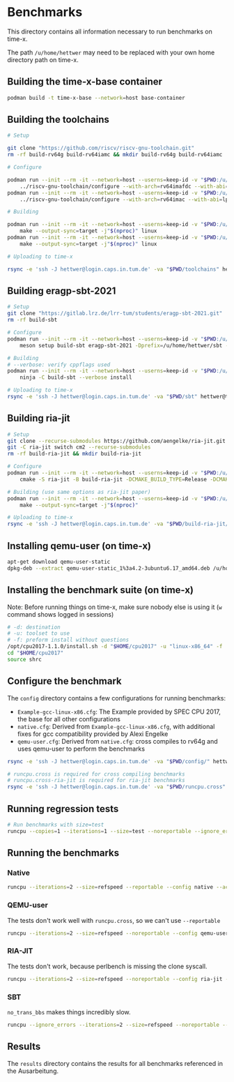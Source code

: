 # Benchmarks

This directory contains all information necessary to run benchmarks on time-x.

The path `/u/home/hettwer` may need to be replaced with your own home directory path on time-x.

## Building the time-x-base container

```bash
podman build -t time-x-base --network=host base-container
```

## Building the toolchains

```bash
# Setup

git clone "https://github.com/riscv/riscv-gnu-toolchain.git"
rm -rf build-rv64g build-rv64iamc && mkdir build-rv64g build-rv64iamc

# Configure

podman run --init --rm -it --network=host --userns=keep-id -v "$PWD:/u/home/hettwer:rw" -w "/u/home/hettwer/build-rv64g" time-x-base \
    ../riscv-gnu-toolchain/configure --with-arch=rv64imafdc --with-abi=lp64d --prefix="/u/home/hettwer/toolchains/rv64g"
podman run --init --rm -it --network=host --userns=keep-id -v "$PWD:/u/home/hettwer:rw" -w "/u/home/hettwer/build-rv64iamc" time-x-base \
    ../riscv-gnu-toolchain/configure --with-arch=rv64imac --with-abi=lp64 --prefix="/u/home/hettwer/toolchains/rv64iamc"

# Building

podman run --init --rm -it --network=host --userns=keep-id -v "$PWD:/u/home/hettwer:rw" -w "/u/home/hettwer/build-rv64g" time-x-base \
    make --output-sync=target -j"$(nproc)" linux
podman run --init --rm -it --network=host --userns=keep-id -v "$PWD:/u/home/hettwer:rw" -w "/u/home/hettwer/build-rv64iamc" time-x-base \
    make --output-sync=target -j"$(nproc)" linux

# Uploading to time-x

rsync -e 'ssh -J hettwer@login.caps.in.tum.de' -va "$PWD/toolchains" hettwer@time-x.caps.in.tum.de:
```

## Building eragp-sbt-2021

```bash
# Setup
git clone "https://gitlab.lrz.de/lrr-tum/students/eragp-sbt-2021.git"
rm -rf build-sbt

# Configure
podman run --init --rm -it --network=host --userns=keep-id -v "$PWD:/u/home/hettwer:rw" -w "/u/home/hettwer" time-x-base \
    meson setup build-sbt eragp-sbt-2021 -Dprefix=/u/home/hettwer/sbt -Dbuildtype=release

# Building
# --verbose: verify cppflags used
podman run --init --rm -it --network=host --userns=keep-id -v "$PWD:/u/home/hettwer:rw" -w "/u/home/hettwer" time-x-base \
    ninja -C build-sbt --verbose install

# Uploading to time-x
rsync -e 'ssh -J hettwer@login.caps.in.tum.de' -va "$PWD/sbt" hettwer@time-x.caps.in.tum.de:
```

## Building ria-jit

```bash
# Setup
git clone --recurse-submodules https://github.com/aengelke/ria-jit.git
git -C ria-jit switch cm2 --recurse-submodules
rm -rf build-ria-jit && mkdir build-ria-jit

# Configure
podman run --init --rm -it --network=host --userns=keep-id -v "$PWD:/u/home/hettwer:rw" -w "/u/home/hettwer/" time-x-base \
    cmake -S ria-jit -B build-ria-jit -DCMAKE_BUILD_TYPE=Release -DCMAKE_INTERPROCEDURAL_OPTIMIZATION=true

# Building (use same options as ria-jit paper)
podman run --init --rm -it --network=host --userns=keep-id -v "$PWD:/u/home/hettwer:rw" -w "/u/home/hettwer/build-ria-jit" time-x-base \
    make --output-sync=target -j"$(nproc)"

# Uploading to time-x
rsync -e 'ssh -J hettwer@login.caps.in.tum.de' -va "$PWD/build-ria-jit/translator" hettwer@time-x.caps.in.tum.de:ria-jit/translator
```

## Installing qemu-user (on time-x)

```bash
apt-get download qemu-user-static
dpkg-deb --extract qemu-user-static_1%3a4.2-3ubuntu6.17_amd64.deb /u/home/hettwer/qemu-user-static
```

## Installing the benchmark suite (on time-x)

Note: Before running things on time-x, make sure nobody else is using it (`w` command shows logged in sessions)

```bash
# -d: destination
# -u: toolset to use
# -f: preform install without questions
/opt/cpu2017-1.1.0/install.sh -d "$HOME/cpu2017" -u "linux-x86_64" -f
cd "$HOME/cpu2017"
source shrc
```

## Configure the benchmark

The `config` directory contains a few configurations for running benchmarks:

* `Example-gcc-linux-x86.cfg`: The Example provided by SPEC CPU 2017, the base for all other configurations
* `native.cfg`: Derived from `Example-gcc-linux-x86.cfg`, with additional fixes for gcc compatibility provided by Alexi Engelke
* `qemu-user.cfg`: Derived from `native.cfg`: cross compiles to rv64g and uses qemu-user to perform the benchmarks

```bash
rsync -e 'ssh -J hettwer@login.caps.in.tum.de' -va "$PWD/config/" hettwer@time-x.caps.in.tum.de:/u/home/hettwer/cpu2017/config/

# runcpu.cross is required for cross compiling benchmarks
# runcpu.cross-ria-jit is required for ria-jit benchmarks
rsync -e 'ssh -J hettwer@login.caps.in.tum.de' -va "$PWD/runcpu.cross" "$PWD/runcpu.cross-ria-jit" hettwer@time-x.caps.in.tum.de:/u/home/hettwer/cpu2017/
```

## Running regression tests

```bash
# Run benchmarks with size=test
runcpu --copies=1 --iterations=1 --size=test --noreportable --ignore_errors --action=run --config=translator-test.cfg --action=run intspeed
```

## Running the benchmarks


### Native

```bash
runcpu --iterations=2 --size=refspeed --reportable --config native --action=run intspeed
```

### QEMU-user

The tests don't work well with `runcpu.cross`, so we can't use `--reportable`

```bash
runcpu --iterations=2 --size=refspeed --noreportable --config qemu-user --action=run intspeed
```

### RIA-JIT

The tests don't work, because perlbench is missing the clone syscall.

```bash
runcpu --iterations=2 --size=refspeed --noreportable --config ria-jit --action=run intspeed
```

### SBT

`no_trans_bbs` makes things incredibly slow.

```bash
runcpu --ignore_errors --iterations=2 --size=refspeed --noreportable --ignore_errors --config sbt-optimize-all-notransbbs --action=run intspeed
```

## Results

The `results` directory contains the results for all benchmarks referenced in the Ausarbeitung.
